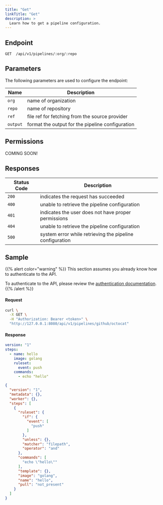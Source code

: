 ```yaml
---
title: "Get"
linkTitle: "Get"
description: >
  Learn how to get a pipeline configuration.
---
```


## Endpoint

```
GET  /api/v1/pipelines/:org/:repo
```

## Parameters

The following parameters are used to configure the endpoint:

| Name   | Description          |
| ------ | -------------------- |
| `org`  | name of organization |
| `repo` | name of repository   |
| `ref`   | file ref for fetching from the source provider   |
| `output`   | format the output for the pipeline configuration    |

## Permissions

COMING SOON!

## Responses

| Status Code | Description                                         |
| ----------- | --------------------------------------------------- |
| `200`       | indicates the request has succeeded                 |
| `400`       | unable to retrieve the pipeline configuration |
| `401`       | indicates the user does not have proper permissions |
| `404`       | unable to retrieve the pipeline configuration |
| `500`       | system error while retrieving the pipeline configuration |

## Sample

{{% alert color="warning" %}}
This section assumes you already know how to authenticate to the API.

To authenticate to the API, please review the [authentication documentation](/docs/reference/api/authentication/).
{{% /alert %}}

#### Request

```sh
curl \
  -X GET \
  -H "Authorization: Bearer <token>" \
  "http://127.0.0.1:8080/api/v1/pipelines/github/octocat"
```

#### Response

```yaml
version: "1"
steps:
  - name: hello
    image: golang
    ruleset:
      event: push
    commands:
      - echo "hello"
```

```json
{
  "version": "1",
  "metadata": {},
  "worker": {},
  "steps": [
    {
      "ruleset": {
        "if": {
          "event": [
            "push"
          ]
        },
        "unless": {},
        "matcher": "filepath",
        "operator": "and"
      },
      "commands": [
        "echo \"hello\""
      ],
      "template": {},
      "image": "golang",
      "name": "hello",
      "pull": "not_present"
    }
  ]
}
```